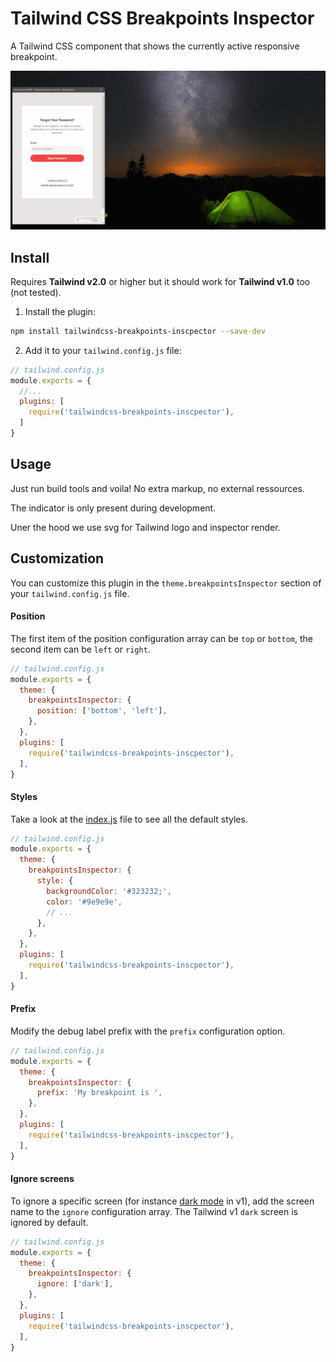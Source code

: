 # Tailwind CSS Breakpoints Inspector
A Tailwind CSS component that shows the currently active responsive breakpoint.

<img src="screenshot.gif" width="534">

## Install

Requires **Tailwind v2.0** or higher but it should work for **Tailwind v1.0** too (not tested).

1. Install the plugin:

```bash
npm install tailwindcss-breakpoints-inscpector --save-dev
```

2. Add it to your `tailwind.config.js` file:

```js
// tailwind.config.js
module.exports = {
  //...
  plugins: [
    require('tailwindcss-breakpoints-inscpector'),
  ]
}
```

## Usage

Just run build tools and voila!
No extra markup, no external ressources.

The indicator is only present during development.

Uner the hood we use svg for Tailwind logo and inspector render.

## Customization

You can customize this plugin in the `theme.breakpointsInspector` section of your `tailwind.config.js` file.


#### Position

The first item of the position configuration array can be `top` or `bottom`, the second item can be `left` or `right`.

```js
// tailwind.config.js
module.exports = {
  theme: {
    breakpointsInspector: {
      position: ['bottom', 'left'],
    },
  },
  plugins: [
    require('tailwindcss-breakpoints-inscpector'),
  ],
}
```

#### Styles

Take a look at the [index.js](index.js) file to see all the default styles.

```js
// tailwind.config.js
module.exports = {
  theme: {
    breakpointsInspector: {
      style: {
        backgroundColor: '#323232;',
        color: '#9e9e9e',
        // ...
      },
    },
  },
  plugins: [
    require('tailwindcss-breakpoints-inscpector'),
  ],
}
```

#### Prefix

Modify the debug label prefix with the `prefix` configuration option.

```js
// tailwind.config.js
module.exports = {
  theme: {
    breakpointsInspector: {
      prefix: 'My breakpoint is ',
    },
  },
  plugins: [
    require('tailwindcss-breakpoints-inscpector'),
  ],
}
```

#### Ignore screens

To ignore a specific screen (for instance [dark mode](https://v1.tailwindcss.com/docs/breakpoints#dark-mode) in v1), add the screen name to the `ignore` configuration array.
The Tailwind v1 `dark` screen is ignored by default.

```js
// tailwind.config.js
module.exports = {
  theme: {
    breakpointsInspector: {
      ignore: ['dark'],
    },
  },
  plugins: [
    require('tailwindcss-breakpoints-inscpector'),
  ],
}
```
